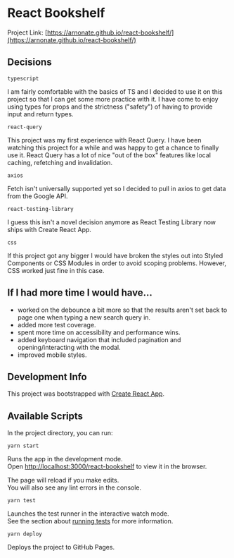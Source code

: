 # React Bookshelf

Project Link: [https://arnonate.github.io/react-bookshelf/](https://arnonate.github.io/react-bookshelf/)

## Decisions

`typescript`

I am fairly comfortable with the basics of TS and I decided to use it on this project so that I can get some more practice with it. I have come to enjoy using types for props and the strictness ("safety") of having to provide input and return types.

`react-query`

This project was my first experience with React Query. I have been watching this project for a while and was happy to get a chance to finally use it. React Query has a lot of nice "out of the box" features like local caching, refetching and invalidation.

`axios`

Fetch isn't universally supported yet so I decided to pull in axios to get data from the Google API.

`react-testing-library`

I guess this isn't a novel decision anymore as React Testing Library now ships with Create React App.

`css`

If this project got any bigger I would have broken the styles out into Styled Components or CSS Modules in order to avoid scoping problems. However, CSS worked just fine in this case.

## If I had more time I would have...

- worked on the debounce a bit more so that the results aren't set back to page one when typing a new search query in.
- added more test coverage.
- spent more time on accessibility and performance wins.
- added keyboard navigation that included pagination and opening/interacting with the modal.
- improved mobile styles.

## Development Info

This project was bootstrapped with [Create React App](https://github.com/facebook/create-react-app).

## Available Scripts

In the project directory, you can run:

`yarn start`

Runs the app in the development mode.<br />
Open [http://localhost:3000/react-bookshelf](http://localhost:3000/react-bookshelf) to view it in the browser.

The page will reload if you make edits.<br />
You will also see any lint errors in the console.

`yarn test`

Launches the test runner in the interactive watch mode.<br />
See the section about [running tests](https://facebook.github.io/create-react-app/docs/running-tests) for more information.

`yarn deploy`

Deploys the project to GitHub Pages.
